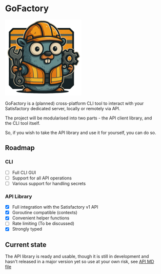 # GoFactory

<img src="./logo.png" width=250 height =250 alt="_">

GoFactory is a (planned) cross-platform CLI tool to interact with your Satisfactory dedicated server, locally or remotely via API.

The project will be modularised into two parts - the API client library, and the CLI tool itself. 

So, if you wish to take the API library and use it for yourself, you can do so.

## Roadmap

### CLI

- [ ] Full CLI GUI
- [ ] Support for all API operations
- [ ] Various support for handling secrets

### API Library 
- [x] Full integration with the Satisfactory v1 API
- [x] Goroutine compatible (contexts)
- [x] Convenient helper functions
- [ ] Rate limiting (To be discussed)
- [x] Strongly typed

## Current state

The API library is ready and usable, though it is still in development and hasn't released in a major version yet so
use at your own risk, see [API MD file](./API.md)
